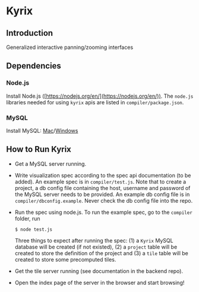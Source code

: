 # Kyrix

## Introduction
Generalized interactive panning/zooming interfaces

## Dependencies
### Node.js
Install Node.js ([https://nodejs.org/en/](https://nodejs.org/en/)). The `node.js` libraries needed for using `kyrix` apis are listed in `compiler/package.json`. 

### MySQL
Install MySQL: [Mac](https://gist.github.com/nrollr/3f57fc15ded7dddddcc4e82fe137b58e)/[Windows](https://dev.mysql.com/doc/refman/5.7/en/windows-installation.html)

## How to Run Kyrix
* Get a MySQL server running. 

* Write visualization spec according to the spec api documentation (to be added). An example spec is in `compiler/test.js`. Note that to create a project, a db config file containing the host, username and password of the MySQL server needs to be provided. An example db config file is in `compiler/dbconfig.example`. Never check the db config file into the repo. 

* Run the spec using node.js. To run the example spec, go to the `compiler` folder, run

      $ node test.js
    
    Three things to expect after running the spec: 
    (1) a `Kyrix` MySQL database will be created (if not existed), (2) a `project` table will be created to store the definition of the project and (3) a `tile` table will be created to store some precomputed tiles. 

* Get the tile server running (see documentation in the backend repo). 

* Open the index page of the server in the browser and start browsing! 
